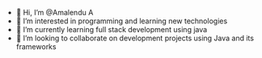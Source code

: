 - 👋 Hi, I’m @Amalendu A
- 👀 I’m interested in programming and learning new technologies
- 🌱 I’m currently learning full stack development using java
- 💞️ I’m looking to collaborate on development projects using Java and its frameworks


<!---
AmalenduA/AmalenduA is a ✨ special ✨ repository because its `README.md` (this file) appears on your GitHub profile.
You can click the Preview link to take a look at your changes.
--->
